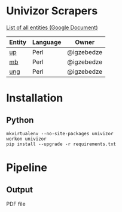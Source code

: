 # Univizor Scrapers

[List of all entities (Google Document)](https://docs.google.com/spreadsheets/d/1LdW-V_vTOMh38zqivm0EAIiUXhTjtd6kKb3iXUDRyto/edit#gid=0)

| Entity      | Language | Owner      |
|-------------|----------|------------|
| [up](up/)   | Perl     | @igzebedze |
| [mb](mb/)   | Perl     | @igzebedze |
| [ung](ung/) | Perl     | @igzebedze |

# Installation

## Python

    mkvirtualenv --no-site-packages univizor
    workon univizor
    pip install --upgrade -r requirements.txt

# Pipeline

## Output
PDF file
